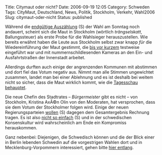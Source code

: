 Title: Citymaut oder nicht?
Date: 2006-09-19 12:05
Category: Schweden
Tags: CityMaut, Deutschland, News, Politik, Stockholm, Verkehr, Wahl2006
Slug: citymaut-oder-nicht
Status: published

Während die [endgültige
Auszählung](http://www.val.se/val/val2006/slutlig/R/rike/roster.html)
(S) der Wahl am Sonntag noch andauert, scheint sich die Maut in
Stockholm (wörtlich *trängselskatt*, Ballungssteuer) als erste Probe für
die Wahlsieger herauszustellen. Wie bereits erwähnt haben die Leute aus
Stockholm selbst zwar knapp *für* die Wiedereinführung der Maut
gestimmt, die [bis vor
kurzem](http://www.fiket.de/2006/07/28/citymaut-in-stockholm-zu-ende/)
testweise eingeführt war und mit nummernschildlesenden Kameras an den
Ein- und Ausfahrtstraßen der Innenstadt arbeitet.

Allerdings durften auch einige der angrenzenden Kommunen mit abstimmen
und dort fiel das Votum negativ aus. Nimmt man alle Stimmen ungewichtet
zusammen, landet man bei einer Ablehnung und es ist deshalb bei weitem
nicht so sicher, dass die Maut wirklich kommt, wie die [Tagesschau
behauptet](http://www.tagesschau.de/aktuell/meldungen/0,1185,OID5921144_REF3_NAV_BAB,00.html).

Die neue Chefin des Stadtrates – *Bürgermeister* gibt es nicht – von
Stockholm, Kristina AxÃ©n Olin von den Moderaten, hat versprochen, dass
sie dem Votum der Stockholmer folgen wird. Einige der neuen
Regierungsparteien
[wollen](http://www.schlockholm.com/index.php/site/comments/stockholm_divided_over_congestion_charge/)
(S) dagegen dem Gesamtergebnis Rechnung tragen. Es ist also [nicht so
einfach](http://www.sr.se/Ekot/artikel.asp?artikel=944136) (S) und in
der schwedischen Konsenskultur wird wahrscheinlich am Ende ein
Kompromiss herauskommen.

Ganz nebenbei: Diejenigen, die Schwedisch können und die der Blick einer
in Berlin lebenden Schwedin auf die vorgestrigen Wahlen dort und in
Mecklenburg-Vorpommern interessiert, gehen bitte [hier
entlang](http://salongen.de/notiser/?p=544).

